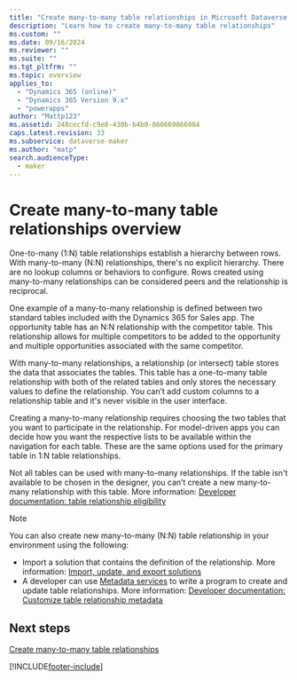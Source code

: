 ```yaml
---
title: "Create many-to-many table relationships in Microsoft Dataverse overview | MicrosoftDocs"
description: "Learn how to create many-to-many table relationships"
ms.custom: ""
ms.date: 09/16/2024
ms.reviewer: ""
ms.suite: ""
ms.tgt_pltfrm: ""
ms.topic: overview
applies_to: 
  - "Dynamics 365 (online)"
  - "Dynamics 365 Version 9.x"
  - "powerapps"
author: "Mattp123"
ms.assetid: 248cecfd-c9e8-430b-b4b0-860669866084
caps.latest.revision: 33
ms.subservice: dataverse-maker
ms.author: "matp"
search.audienceType: 
  - maker
---
```

# Create many-to-many table relationships overview

One-to-many (1:N) table relationships establish a hierarchy between rows. With many-to-many (N:N) relationships, there's no explicit hierarchy. There are no lookup columns or behaviors to configure. Rows created using many-to-many relationships can be considered peers and the relationship is reciprocal.  

One example of a many-to-many relationship is defined between two standard tables included with the Dynamics 365 for Sales app. The opportunity table has an N:N relationship with the competitor table. This relationship allows for multiple competitors to be added to the opportunity and multiple opportunities associated with the same competitor.
  
With many-to-many relationships, a relationship (or intersect) table stores the data that associates the tables. This table has a one-to-many table relationship with both of the related tables and only stores the necessary values to define the relationship. You can’t add custom columns to a relationship table and it's never visible in the user interface.
  
Creating a many-to-many relationship requires choosing the two tables that you want to participate in the relationship. For model-driven apps you can decide how you want the respective lists to be available within the navigation for each table. These are the same options used for the primary table in 1:N table relationships.
  
Not all tables can be used with many-to-many relationships. If the table isn't available to be chosen in the designer, you can’t create a new many-to-many relationship with this table. More information: [Developer documentation: table relationship eligibility](/power-apps/developer/data-platform/entity-relationship-eligibility)

> [!NOTE]
> You can also create new many-to-many (N:N) table relationship in your environment using the following:
> - Import a solution that contains the definition of the relationship. More information: [Import, update, and export solutions](import-update-export-solutions.md)
> - A developer can use [Metadata services](../../developer/data-platform/metadata-services.md) to write a program to create and update table relationships. More information: [Developer documentation: Customize table relationship metadata](/dynamics365/customer-engagement/developer/customize-entity-relationship-metadata)

## Next steps

[Create many-to-many table relationships](create-edit-nn-relationships-portal.md)<br />

[!INCLUDE[footer-include](../../includes/footer-banner.md)]
